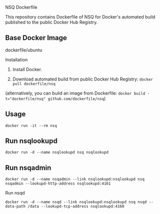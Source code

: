NSQ Dockerfile

This repository contains Dockerfile of NSQ for Docker's automated build published to the public Docker Hub Registry.

## Base Docker Image

dockerfile/ubuntu

Installation

1. Install Docker.

2. Download automated build from public Docker Hub Registry: `docker pull dockerfile/nsq`

(alternatively, you can build an image from Dockerfile: `docker build -t="dockerfile/nsq" github.com/dockerfile/nsq`)

## Usage

```shell
docker run -it --rm nsq
```

## Run nsqlookupd

```shell
docker run -d --name nsqlookupd nsq nsqlookupd
```

## Run nsqadmin

```shell
docker run -d --name nsqadmin --link nsqlookupd:nsqlookupd nsq nsqadmin --lookupd-http-address nsqlookupd:4161
```

Run nsqd

```shell
docker run -d --name nsqd --link nsqlookupd:nsqlookupd nsq nsqd --data-path /data --lookupd-tcp-address nsqlookupd:4160
```